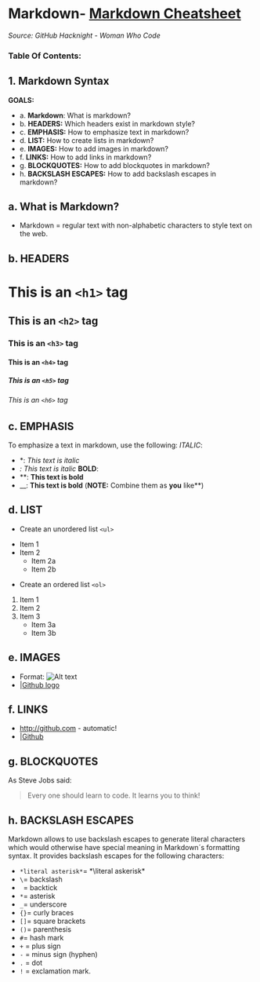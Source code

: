 # Markdown- [Markdown Cheatsheet](#1-markdown-syntax)
_Source: GitHub Hacknight - Woman Who Code_

### Table Of Contents:
## 1. Markdown Syntax
__GOALS:__
- a. __Markdown__: What is markdown?
- b. __HEADERS:__ Which headers exist in markdown style?
- c. __EMPHASIS:__ How to emphasize text in markdown?
- d. __LIST:__ How to create lists in markdown?
- e. __IMAGES:__ How to add images in markdown?
- f. __LINKS:__ How to add links in markdown?
- g. __BLOCKQUOTES:__ How to add blockquotes in markdown?
- h. __BACKSLASH ESCAPES:__ How to add backslash escapes in markdown?

 ## a. What is Markdown?
- Markdown =  regular text with non-alphabetic characters to style text on the web.

## b. HEADERS
#      This is an `<h1>` tag
##     This is an `<h2>` tag
###    This is an `<h3>` tag
####   This is an `<h4>` tag
#####  This is an `<h5>` tag
###### This is an `<h6>` tag

## c. EMPHASIS
To emphasize a text in markdown, use the following:
_ITALIC_:
- *:  *This text is italic* 
- _: _This text is italic__
__BOLD__:
- **: **This text is bold**
- __: __This text is bold__
(**NOTE:** Combine them as __you__ like**)

## d. LIST
- Create an unordered list `<ul>`
* Item 1
* Item 2
  * Item 2a
  * Item 2b
- Create an ordered list `<ol>`
1. Item 1
2. Item 2
3. Item 3
   * Item 3a
   * Item 3b
   
## e. IMAGES
- Format: ![Alt text]()
- |[Github logo](/images/logo.png)

## f. LINKS
- http://github.com - automatic!
- |[Github](http://github.com)

## g. BLOCKQUOTES
As Steve Jobs said:
> Every one should learn to code.
> It learns you to think!

## h. BACKSLASH ESCAPES
Markdown allows to use backslash escapes to generate literal characters which would otherwise have special meaning in Markdown´s formatting syntax. It provides backslash escapes for the following characters:
- `*literal asterisk*`= *\literal askerisk\*
- `\`= backslash
- ` `= backtick
- `*`= asterisk
- `_`= underscore
- `{}`= curly braces
- `[]`= square brackets
- `()`= parenthesis
- `#`= hash mark
- `+` = plus sign
- `-` = minus sign (hyphen)
- `.` = dot
- `!` = exclamation mark.



